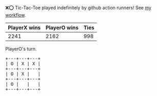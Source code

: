 :x::o: Tic-Tac-Toe played indefinitely by github action runners! See [my workflow](.github/workflows/play.yaml).

|PlayerX wins|PlayerO wins|Ties|
|-|-|-|
|2241|2162|998|

PlayerO's turn.

<pre>
+---+---+---+
| O | X | X |
+---+---+---+
| O | X |   |
+---+---+---+
| O |   |   |
+---+---+---+
</pre>